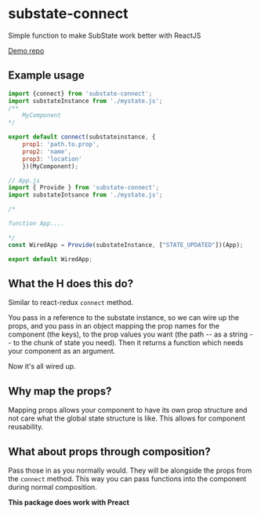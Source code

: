 # substate-connect
Simple function to make SubState work better with ReactJS

[Demo repo](https://github.com/tamb/substate-demo)

## Example usage
```js
import {connect} from 'substate-connect';
import substateInstance from './mystate.js';
/**
    MyComponent
*/

export default connect(substateinstance, {
    prop1: 'path.to.prop',
    prop2: 'name',
    prop3: 'location' 
    })(MyComponent);
```

```js
// App.js
import { Provide } from 'substate-connect';
import substateIntsance from './mystate.js';

/*

function App....

*/
const WiredApp = Provide(substateInstance, ["STATE_UPDATED"])(App);

export default WiredApp;
```

## What the H does this do?
Similar to react-redux `connect` method.

You pass in a reference to the substate instance, so we can wire up the props, and you pass in an object mapping the prop names for the component (the keys), to the prop values you want (the path -- as a string -- to the chunk of state you need).  Then it returns a function which needs your component as an argument.  

Now it's all wired up.

## Why map the props?
Mapping props allows your component to have its own prop structure and not care what the global state structure is like. This allows for component reusability. 

## What about props through composition?
Pass those in as you normally would.  They will be alongside the props from the `connect` method.  This way you can pass functions into the component during normal composition. 

__This package does work with Preact__
